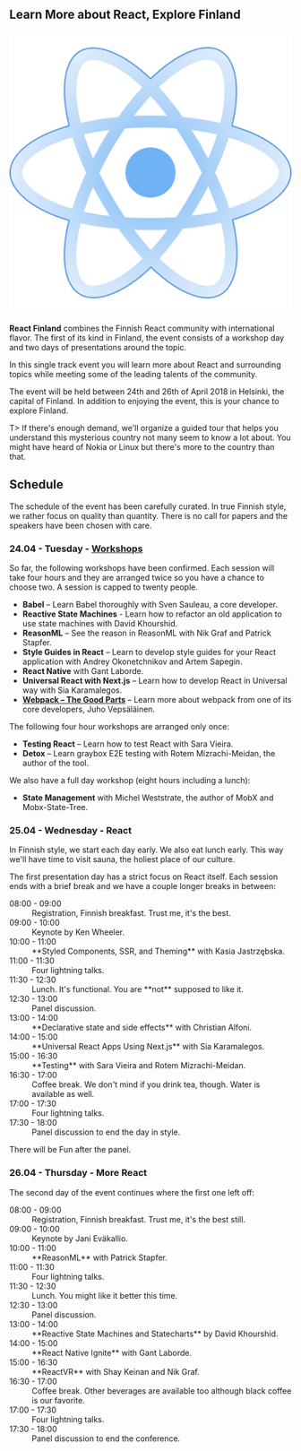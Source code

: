 ## Learn More about React, Explore Finland

![React Finland logo|200|200|react-image](assets/img/logo.png)

**React Finland** combines the Finnish React community with international flavor. The first of its kind in Finland, the event consists of a workshop day and two days of presentations around the topic.

In this single track event you will learn more about React and surrounding topics while meeting some of the leading talents of the community.

The event will be held between 24th and 26th of April 2018 in Helsinki, the capital of Finland. In addition to enjoying the event, this is your chance to explore Finland.

T> If there's enough demand, we'll organize a guided tour that helps you understand this mysterious country not many seem to know a lot about. You might have heard of Nokia or Linux but there's more to the country than that.

## Schedule

The schedule of the event has been carefully curated. In true Finnish style, we rather focus on quality than quantity. There is no call for papers and the speakers have been chosen with care.

### 24.04 - Tuesday - [Workshops](/workshops/)

So far, the following workshops have been confirmed. Each session will take four hours and they are arranged twice so you have a chance to choose two. A session is capped to twenty people.

* **Babel** – Learn Babel thoroughly with Sven Sauleau, a core developer.
* **Reactive State Machines** - Learn how to refactor an old application to use state machines with David Khourshid.
* **ReasonML** – See the reason in ReasonML with Nik Graf and Patrick Stapfer.
* **Style Guides in React** – Learn to develop style guides for your React application with Andrey Okonetchnikov and Artem Sapegin.
* **React Native** with Gant Laborde.
* **Universal React with Next.js** – Learn how to develop React in Universal way with Sia Karamalegos.
* **[Webpack – The Good Parts](https://presentations.survivejs.com/webpack-the-good-parts/)** – Learn more about webpack from one of its core developers, Juho Vepsäläinen.

The following four hour workshops are arranged only once:

* **Testing React** – Learn how to test React with Sara Vieira.
* **Detox** – Learn graybox E2E testing with Rotem Mizrachi-Meidan, the author of the tool.

We also have a full day workshop (eight hours including a lunch):

* **State Management** with Michel Weststrate, the author of MobX and Mobx-State-Tree.

### 25.04 - Wednesday - React

In Finnish style, we start each day early. We also eat lunch early. This way we'll have time to visit sauna, the holiest place of our culture.

The first presentation day has a strict focus on React itself. Each session ends with a brief break and we have a couple longer breaks in between:

<dl>
  <dt>08:00 - 09:00</dt>
  <dd>Registration, Finnish breakfast. Trust me, it's the best.</dd>

  <dt>09:00 - 10:00</dt>
  <dd>Keynote by Ken Wheeler.</dd>

  <dt>10:00 - 11:00</dt>
  <dd>**Styled Components, SSR, and Theming** with Kasia Jastrzębska.</dd>

  <dt>11:00 - 11:30</dt>
  <dd>Four lightning talks.</dd>

  <dt>11:30 - 12:30</dt>
  <dd>Lunch. It's functional. You are **not** supposed to like it.</dd>

  <dt>12:30 - 13:00</dt>
  <dd>Panel discussion.</dd>

  <dt>13:00 - 14:00</dt>
  <dd>**Declarative state and side effects** with Christian Alfoni.</dd>

  <dt>14:00 - 15:00</dt>
  <dd>**Universal React Apps Using Next.js** with Sia Karamalegos.</dd>

  <dt>15:00 - 16:30</dt>
  <dd>**Testing** with Sara Vieira and Rotem Mizrachi-Meidan.</dd>

  <dt>16:30 - 17:00</dt>
  <dd>Coffee break. We don't mind if you drink tea, though. Water is available as well.</dd>

  <dt>17:00 - 17:30</dt>
  <dd>Four lightning talks.</dd>

  <dt>17:30 - 18:00</dt>
  <dd>Panel discussion to end the day in style.</dd>
</dl>

There will be Fun after the panel.

### 26.04 - Thursday - More React

The second day of the event continues where the first one left off:

<dl>
  <dt>08:00 - 09:00</dt>
  <dd>Registration, Finnish breakfast. Trust me, it's the best still.</dd>

  <dt>09:00 - 10:00</dt>
  <dd>Keynote by Jani Eväkallio.</dd>

  <dt>10:00 - 11:00</dt>
  <dd>**ReasonML** with Patrick Stapfer.</dd>

  <dt>11:00 - 11:30</dt>
  <dd>Four lightning talks.</dd>

  <dt>11:30 - 12:30</dt>
  <dd>Lunch. You might like it better this time.</dd>

  <dt>12:30 - 13:00</dt>
  <dd>Panel discussion.</dd>

  <dt>13:00 - 14:00</dt>
  <dd>**Reactive State Machines and Statecharts** by David Khourshid.</dd>

  <dt>14:00 - 15:00</dt>
  <dd>**React Native Ignite** with Gant Laborde.</dd>

  <dt>15:00 - 16:30</dt>
  <dd>**ReactVR** with Shay Keinan and Nik Graf.</dd>

  <dt>16:30 - 17:00</dt>
  <dd>Coffee break. Other beverages are available too although black coffee is our favorite.</dd>

  <dt>17:00 - 17:30</dt>
  <dd>Four lightning talks.</dd>

  <dt>17:30 - 18:00</dt>
  <dd>Panel discussion to end the conference.</dd>
</dl>

